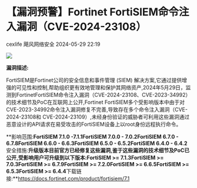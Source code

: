 #  【漏洞预警】Fortinet FortiSIEM命令注入漏洞（CVE-2024-23108）   
cexlife  飓风网络安全   2024-05-29 22:19  
  
![](https://mmbiz.qpic.cn/mmbiz_png/ibhQpAia4xu02bcKTvm3yGkrNjicLXwDgt9pwmichhrlmD81EZJyVUWNCpS7BJyw2AxsdBicIXTDvBJvE4YMAibO7uiaQ/640?wx_fmt=png&from=appmsg "")  
  
**漏洞描述:**  
  
FortiSIEM是Fortinet公司的安全信息和事件管理 (SIEM) 解决方案,它通过提供增强的可见性和控制,帮助组织更有效地管理和保护其网络资产,2024年5月29日，监测到FortinetFortiSIEM命令注入漏洞（CVE-2024-23108、CVE-2023-34992）的技术细节及PoC在互联网上公开,Fortinet FortiSIEM多个受影响版本中由于对CVE-2023-34992命令注入漏洞修复不完善,导致存在多个命令注入漏洞（CVE-2024-23108和 CVE-2024-23109）,未经身份验证的威胁者可利用这些漏洞通过恶意设计的API请求在易受攻击的FortiSIEM设备上以root身份远程执行命令。  
  
**影响范围:**FortiSIEM 7.1.0 -7.1.1FortiSIEM 7.0.0 - 7.0.2FortiSIEM 6.7.0 - 6.7.8FortiSIEM 6.6.0 - 6.6.3FortiSIEM 6.5.0 - 6.5.2FortiSIEM 6.4.0 - 6.4.2**安全措施:**升级版本目前官方已经修复这些漏洞,鉴于这些漏洞的技术细节及PoC已公开,受影响用户可升级到以下版本:FortiSIEM >= 7.1.3FortiSIEM >= 7.0.3FortiSIEM >= 6.7.9FortiSIEM >= 7.2.0FortiSIEM >= 6.6.5FortiSIEM >= 6.5.3FortiSIEM >= 6.4.4**下载链接:**https://docs.fortinet.com/product/fortisiem/7.1  
  

